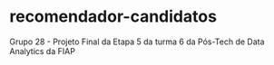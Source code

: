 # recomendador-candidatos
Grupo 28 - Projeto Final da Etapa 5 da turma 6 da Pós-Tech de Data Analytics da FIAP
